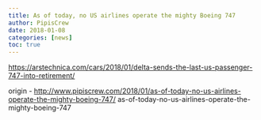```yaml
---
title: As of today, no US airlines operate the mighty Boeing 747
author: PipisCrew
date: 2018-01-08
categories: [news]
toc: true
---
```


https://arstechnica.com/cars/2018/01/delta-sends-the-last-us-passenger-747-into-retirement/

origin - http://www.pipiscrew.com/2018/01/as-of-today-no-us-airlines-operate-the-mighty-boeing-747/ as-of-today-no-us-airlines-operate-the-mighty-boeing-747